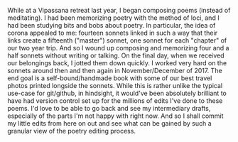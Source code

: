 While at a Vipassana retreat last year, I began composing poems (instead of meditating). I had been memorizing poetry with the method of loci, and I had been studying bits and bobs about poetry. In particular, the idea of corona appealed to me: fourteen sonnets linked in such a way that their links create a fifteenth ("master") sonnet, one sonnet for each "chapter" of our two year trip. And so I wound up composing and memorizing four and a half sonnets without writing or talking. On the final day, when we received our belongings back, I jotted them down quickly. I worked very hard on the sonnets around then and then again in November/December of 2017.
The end goal is a self-bound/handmade book with some of our best travel photos printed longside the sonnets.
While this is rather unlike the typical use-case for git/github, in hindsight, it would've been absolutely brilliant to have had version control set up for the millions of edits I've done to these poems. I'd love to be able to go back and see my intermediary drafts, especially of the parts I'm not happy with right now. And so I shall commit my little edits from here on out and see what can be gained by such a granular view of the poetry editing process.
